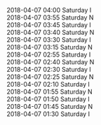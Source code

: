 2018-04-07 04:00 Saturday  I  
2018-04-07 03:55 Saturday  N  
2018-04-07 03:45 Saturday  I  
2018-04-07 03:40 Saturday  N  
2018-04-07 03:30 Saturday  I  
2018-04-07 03:15 Saturday  N  
2018-04-07 02:55 Saturday  I  
2018-04-07 02:40 Saturday  N  
2018-04-07 02:30 Saturday  I  
2018-04-07 02:25 Saturday  N  
2018-04-07 02:10 Saturday  I  
2018-04-07 01:55 Saturday  N  
2018-04-07 01:50 Saturday  I  
2018-04-07 01:45 Saturday  N  
2018-04-07 01:30 Saturday  I  
